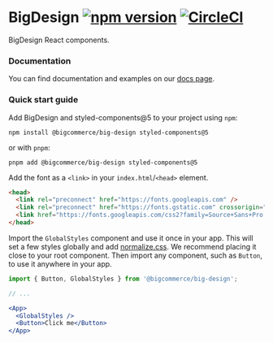 # BigDesign [![npm version](https://img.shields.io/npm/v/@bigcommerce/big-design.svg?style=flat)](https://www.npmjs.com/package/@bigcommerce/big-design) [![CircleCI](https://circleci.com/gh/bigcommerce/big-design.svg?style=shield)](https://circleci.com/gh/bigcommerce/big-design)

BigDesign React components.

### Documentation

You can find documentation and examples on our [docs page](https://bigcommerce.github.io/big-design).

### Quick start guide

Add BigDesign and styled-components@5 to your project using `npm`:

```
npm install @bigcommerce/big-design styled-components@5
```

or with `pnpm`:

```
pnpm add @bigcommerce/big-design styled-components@5
```

Add the font as a `<link>` in your `index.html`/`<head>` element.

```html
<head>
  <link rel="preconnect" href="https://fonts.googleapis.com" />
  <link rel="preconnect" href="https://fonts.gstatic.com" crossorigin="" />
  <link href="https://fonts.googleapis.com/css2?family=Source+Sans+Pro:wght@200;300;400;600&display=swap" rel="stylesheet" />
</head>
```

Import the `GlobalStyles` component and use it once in your app. This will set a few styles globally
and add [normalize.css](https://github.com/necolas/normalize.css/). We recommend placing it close to
your root component. Then import any component, such as `Button`, to use it anywhere in your app.

```jsx
import { Button, GlobalStyles } from '@bigcommerce/big-design';

// ...

<App>
  <GlobalStyles />
  <Button>Click me</Button>
</App>
```
